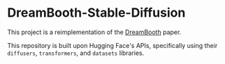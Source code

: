 # DreamBooth-Stable-Diffusion
This project is a reimplementation of the [DreamBooth](https://arxiv.org/abs/2208.12242) paper.

This repository is built upon Hugging Face's APIs, specifically using their `diffusers`, `transformers`, and `datasets` libraries. 
